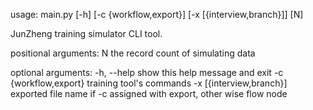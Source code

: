 usage: main.py [-h] [-c {workflow,export}] [-x [{interview,branch}]] [N]

JunZheng training simulator CLI tool.

positional arguments:
  N                     the record count of simulating data

optional arguments:
  -h, --help            show this help message and exit
  -c {workflow,export}  training tool's commands
  -x [{interview,branch}]
                        exported file name if -c assigned with export, other
                        wise flow node
